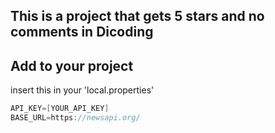 ## This is a project that gets 5 stars and no comments in Dicoding

## Add to your project
insert this in your 'local.properties'
```groovy
API_KEY=[YOUR_API_KEY]
BASE_URL=https://newsapi.org/
```
